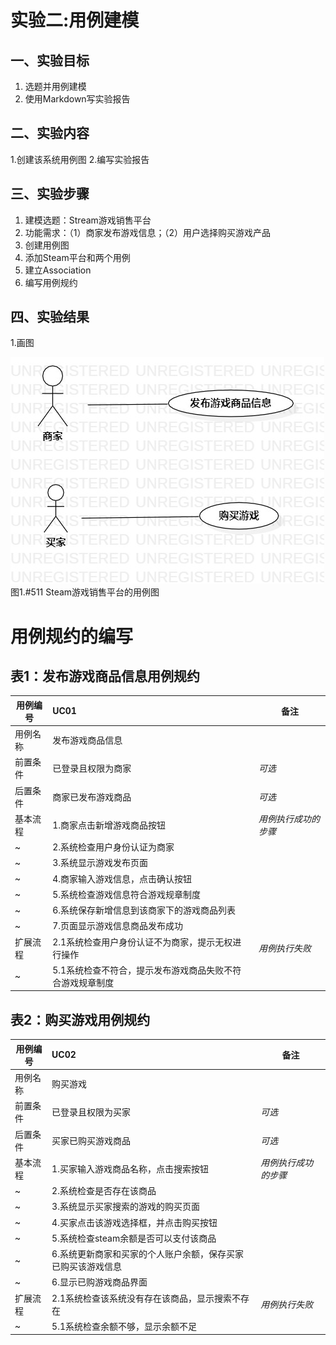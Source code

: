 # 实验二:用例建模

## 一、实验目标

1.  选题并用例建模
2.  使用Markdown写实验报告

## 二、实验内容

1.创建该系统用例图
2.编写实验报告

## 三、实验步骤

1.  建模选题：Stream游戏销售平台
2.  功能需求：（1）商家发布游戏信息；（2）用户选择购买游戏产品
3.  创建用例图
4.  添加Steam平台和两个用例
5.  建立Association
6.  编写用例规约

## 四、实验结果

1.画图

![用例图](./lab2_UsecaseDiagram.jpg)  
图1.#511 Steam游戏销售平台的用例图

# 用例规约的编写

## 表1：发布游戏商品信息用例规约  

用例编号  | UC01 | 备注  
-|:-|-  
用例名称  | 发布游戏商品信息 |   
前置条件  | 已登录且权限为商家 | *可选*   
后置条件  | 商家已发布游戏商品 | *可选*   
基本流程  | 1.商家点击新增游戏商品按钮  |*用例执行成功的步骤*    
~| 2.系统检查用户身份认证为商家  |   
~| 3.系统显示游戏发布页面   |   
~| 4.商家输入游戏信息，点击确认按钮   |   
~| 5.系统检查游戏信息符合游戏规章制度   |  
~| 6.系统保存新增信息到该商家下的游戏商品列表   |  
~| 7.页面显示游戏信息商品发布成功   |    
扩展流程  | 2.1系统检查用户身份认证不为商家，提示无权进行操作   |*用例执行失败*    
~| 5.1系统检查不符合，提示发布游戏商品失败不符合游戏规章制度   |  



## 表2：购买游戏用例规约  

用例编号  | UC02 | 备注  
-|:-|-  
用例名称  | 购买游戏  |   
前置条件  | 已登录且权限为买家    | *可选*   
后置条件  | 买家已购买游戏商品     | *可选*   
基本流程  | 1.买家输入游戏商品名称，点击搜索按钮  |*用例执行成功的步骤*    
~| 2.系统检查是否存在该商品   |  
~| 3.系统显示买家搜索的游戏的购买页面  |   
~| 4.买家点击该游戏选择框，并点击购买按钮   |   
~| 5.系统检查steam余额是否可以支付该商品   |   
~| 6.系统更新商家和买家的个人账户余额，保存买家已购买该游戏信息   |
~| 6.显示已购游戏商品界面   |    
扩展流程  | 2.1系统检查该系统没有存在该商品，显示搜索不存在   |*用例执行失败*    
~| 5.1系统检查余额不够，显示余额不足   |  
